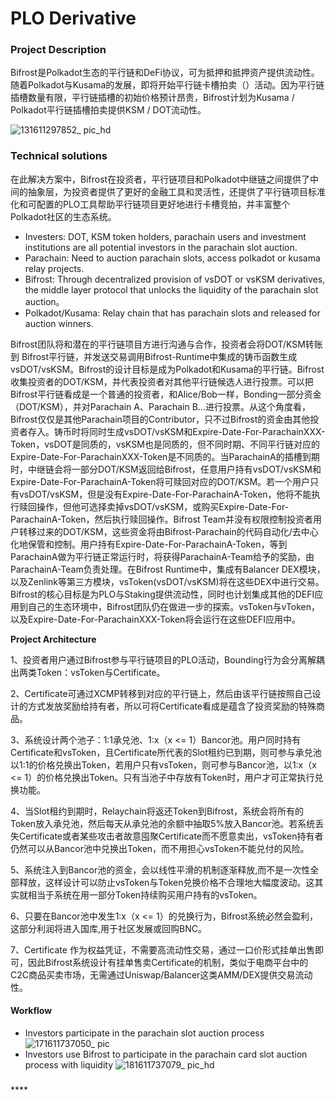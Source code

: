 # PLO Derivative

### Project Description

Bifrost是Polkadot生态的平行链和DeFi协议，可为抵押和抵押资产提供流动性。随着Polkadot与Kusama的发展，即将开始平行链卡槽拍卖（）活动。因为平行链插槽数量有限，平行链插槽的初始价格预计昂贵，Bifrost计划为Kusama / Polkadot平行链插槽拍卖提供KSM / DOT流动性。

![131611297852\_ pic\_hd](https://user-images.githubusercontent.com/72777624/105987528-5b3fa700-60d9-11eb-99b0-e46406414389.jpg)

### Technical solutions

在此解决方案中，Bifrost在投资者，平行链项目和Polkadot中继链之间提供了中间的抽象层，为投资者提供了更好的金融工具和灵活性，还提供了平行链项目标准化和可配置的PLO工具帮助平行链项目更好地进行卡槽竞拍，并丰富整个Polkadot社区的生态系统。

* Investers: DOT, KSM token holders, parachain users and investment institutions are all potential investors in the parachain slot auction.
* Parachain: Need to auction parachain slots, access polkadot or kusama relay projects.
* Bifrost: Through decentralized provision of vsDOT or vsKSM derivatives, the middle layer protocol that unlocks the liquidity of the parachain slot auction。
* Polkadot/Kusama: Relay chain that has parachain slots and released for auction winners.

  
Bifrost团队将和潜在的平行链项目方进行沟通与合作，投资者会将DOT/KSM转账到 Bifrost平行链，并发送交易调用Bifrost-Runtime中集成的铸币函数生成vsDOT/vsKSM。Bifrost的设计目标是成为Polkadot和Kusama的平行链。Bifrost收集投资者的DOT/KSM，并代表投资者对其他平行链候选人进行投票。可以把Bifrost平行链看成是一个普通的投资者，和Alice/Bob一样，Bonding一部分资金（DOT/KSM），并对Parachain A、Parachain B...进行投票。从这个角度看，Bifrost仅仅是其他Parachain项目的Contributor，只不过Bifrost的资金由其他投资者存入。铸币时将同时生成vsDOT/vsKSM和Expire-Date-For-ParachainXXX-Token，vsDOT是同质的，vsKSM也是同质的，但不同时期、不同平行链对应的Expire-Date-For-ParachainXXX-Token是不同质的。当ParachainA的插槽到期时，中继链会将一部分DOT/KSM返回给Bifrost，任意用户持有vsDOT/vsKSM和Expire-Date-For-ParachainA-Token将可赎回对应的DOT/KSM。若一个用户只有vsDOT/vsKSM，但是没有Expire-Date-For-ParachainA-Token，他将不能执行赎回操作，但他可选择卖掉vsDOT/vsKSM，或购买Expire-Date-For-ParachainA-Token，然后执行赎回操作。Bifrost Team并没有权限控制投资者用户转移过来的DOT/KSM，这些资金将由Bifrost-Parachain的代码自动化/去中心化地保管和控制。用户持有Expire-Date-For-ParachainA-Token，等到ParachainA做为平行链正常运行时，将获得ParachainA-Team给予的奖励，由ParachainA-Team负责处理。在Bifrost Runtime中，集成有Balancer DEX模块，以及Zenlink等第三方模块，vsToken\(vsDOT/vsKSM\)将在这些DEX中进行交易。Bifrost的核心目标是为PLO与Staking提供流动性，同时也计划集成其他的DEFI应用到自己的生态环境中，Bifrost团队仍在做进一步的探索。vsToken与vToken，以及Expire-Date-For-ParachainXXX-Token将会运行在这些DEFI应用中。

**Project Architecture**

  
1、投资者用户通过Bifrost参与平行链项目的PLO活动，Bounding行为会分离解耦出两类Token：vsToken与Certificate。

2、Certificate可通过XCMP转移到对应的平行链上，然后由该平行链按照自己设计的方式发放奖励给持有者，所以可将Certificate看成是蕴含了投资奖励的特殊商品。

3、系统设计两个池子：1:1承兑池、1:x（x &lt;= 1）Bancor池。用户同时持有Certificate和vsToken，且Certificate所代表的Slot租约已到期，则可参与承兑池以1:1的价格兑换出Token，若用户只有vsToken，则可参与Bancor池，以1:x（x &lt;= 1）的价格兑换出Token。只有当池子中存放有Token时，用户才可正常执行兑换功能。

4、当Slot租约到期时，Relaychain将返还Token到Bifrost，系统会将所有的Token放入承兑池，然后每天从承兑池的余额中抽取5%放入Bancor池。若系统丢失Certificate或者某些攻击者故意囤聚Certificate而不愿意卖出，vsToken持有者仍然可以从Bancor池中兑换出Token，而不用担心vsToken不能兑付的风险。

5、系统注入到Bancor池的资金，会以线性平滑的机制逐渐释放,而不是一次性全部释放，这样设计可以防止vsToken与Token兑换价格不合理地大幅度波动。这其实就相当于系统在用一部分Token持续购买用户持有的vsToken。

6、只要在Bancor池中发生1:x（x &lt;= 1）的兑换行为，Bifrost系统必然会盈利，这部分利润将进入国库,用于社区发展或回购BNC。

7、Certificate 作为权益凭证，不需要高流动性交易，通过一口价形式挂单出售即可，因此Bifrost系统设计有挂单售卖Certificate的机制，类似于电商平台中的C2C商品买卖市场，无需通过Uniswap/Balancer这类AMM/DEX提供交易流动性。

#### Workflow

* Investors participate in the parachain slot auction process ![171611737050\_ pic](https://user-images.githubusercontent.com/72777624/105987911-e5880b00-60d9-11eb-8557-0f46c8c7f121.jpg)
* Investors use Bifrost to participate in the parachain card slot auction process with liquidity ![181611737079\_ pic\_hd](https://user-images.githubusercontent.com/72777624/105987978-ff295280-60d9-11eb-8adc-23058f51b605.jpg)

#### 

### 

\*\*\*\*



